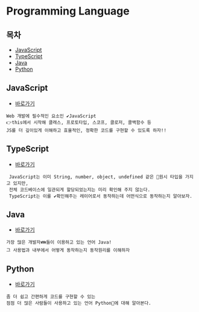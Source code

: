 # Programming Language

## 목차

* [JavaScript](#javascript)
* [TypeScript](#typescript)
* [Java](#java)
* [Python](#python)

## JavaScript

* [바로가기](./javaScript)

```
Web 개발에 필수적인 요소인 ✔️JavaScript
👉this에서 시작해 클래스, 프로토타입, 스코프, 클로저, 콜백함수 등
JS를 더 깊이있게 이해하고 효율적인, 정확한 코드를 구현할 수 있도록 하자!!
```

## TypeScript

* [바로가기](./typeScript)

```
 JavaScript는 이미 String, number, object, undefined 같은 🌈원시 타입을 가지고 있지만, 
 전체 코드베이스에 일관되게 할당되었는지는 미리 확인해 주지 않는다. 
 TypeScript는 이를 ✔️확인해주는 레이어로서 동작하는데 어떤식으로 동작하는지 알아보자.
```

## Java

* [바로가기](./java)

```
가장 많은 개발자👪들이 이용하고 있는 언어 Java!
그 사용법과 내부에서 어떻게 동작하는지 동작원리를 이해하자
```

## Python

* [바로가기](./python)

```
좀 더 쉽고 간편하게 코드를 구현할 수 있는
점점 더 많은 사람들이 사용하고 있는 언어 Python🐍에 대해 알아본다.
```

